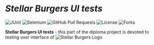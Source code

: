 # ***Stellar Burgers UI tests*** 

![JUnit](https://img.shields.io/badge/JUnit-4.13-orange) ![Selenium](https://img.shields.io/badge/Selenium--Java-4.13-brightgreen) ![GitHub Pull Requests](https://img.shields.io/github/issues-pr/peopl3s/club-house-api?color=blueviolet) ![License](https://img.shields.io/pypi/l/clubhouse-api?color=blueviolet) ![Forks](https://img.shields.io/github/forks/peopl3s/club-house-api?style=social)

**Stellar Burgers UI tests** - this part of the diploma project is devoted to testing user interface of
![Stellar Burgers Logo](C:\cygwin64\home\Julia\Diplom\Diplom_3/LogoSB.jpg)

